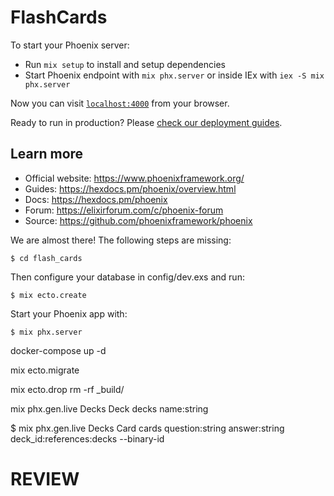 # FlashCards

To start your Phoenix server:

  * Run `mix setup` to install and setup dependencies
  * Start Phoenix endpoint with `mix phx.server` or inside IEx with `iex -S mix phx.server`

Now you can visit [`localhost:4000`](http://localhost:4000) from your browser.

Ready to run in production? Please [check our deployment guides](https://hexdocs.pm/phoenix/deployment.html).

## Learn more

  * Official website: https://www.phoenixframework.org/
  * Guides: https://hexdocs.pm/phoenix/overview.html
  * Docs: https://hexdocs.pm/phoenix
  * Forum: https://elixirforum.com/c/phoenix-forum
  * Source: https://github.com/phoenixframework/phoenix


We are almost there! The following steps are missing:

    $ cd flash_cards

Then configure your database in config/dev.exs and run:

    $ mix ecto.create

Start your Phoenix app with:

    $ mix phx.server

docker-compose up -d

mix ecto.migrate

mix ecto.drop
rm -rf _build/

mix phx.gen.live Decks Deck decks name:string

$ mix phx.gen.live Decks Card cards question:string answer:string deck_id:references:decks --binary-id


# REVIEW